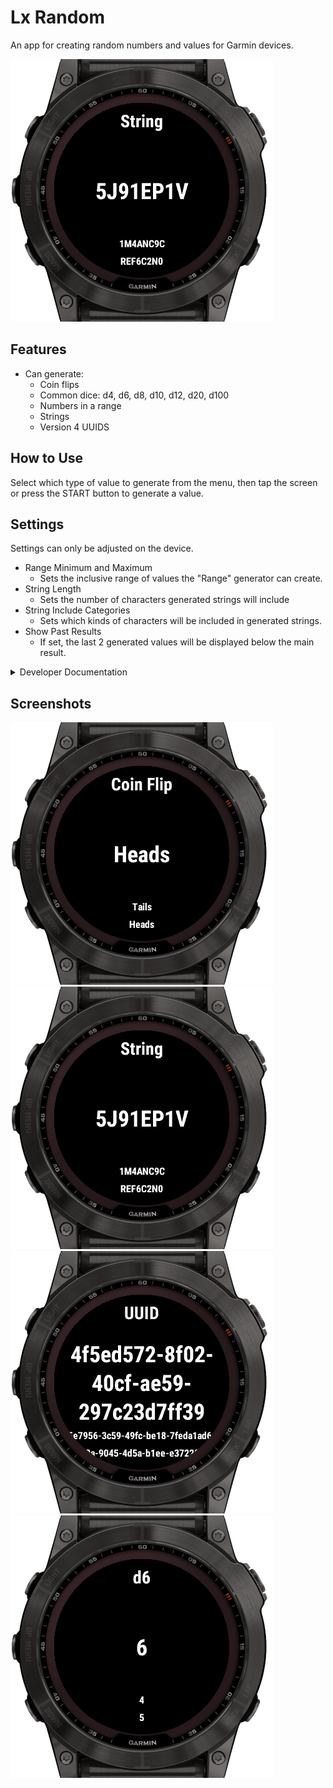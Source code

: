# Lx Random

An app for creating random numbers and values for Garmin devices.

![Splash image](misc/images/splash_picture.png)

## Features

- Can generate:
  - Coin flips
  - Common dice: d4, d6, d8, d10, d12, d20, d100
  - Numbers in a range
  - Strings
  - Version 4 UUIDS

## How to Use

Select which type of value to generate from the menu, then tap the screen or
press the START button to generate a value.

## Settings

Settings can only be adjusted on the device.

- Range Minimum and Maximum
  - Sets the inclusive range of values the "Range" generator can create.
- String Length
  - Sets the number of characters generated strings will include
- String Include Categories
  - Sets which kinds of characters will be included in generated strings.
- Show Past Results
  - If set, the last 2 generated values will be displayed below the main result.

<details>
<summary>Developer Documentation</summary>

## Preparing a release

To perform a release:

- Create an entry in [CHANGELOG.md](CHANGELOG.md) under the next version
- Update README.md with features / screenshots
- Update the version number for `AppVersion` in
  [resources/strings.xml](resources/strings.xml).
- Commit with `Version x.x.x`
- Tag that commit as `vx.x.x`

## Creating screenshots

- Use the latest Fenix X watch in the simulator
- Screenshot with an external program (to capture the border as well)
- Using GIMP:
  1. Create a selection around the 280x280 pixels of the screen
  2. Grow the selection by 70 pixels
  3. Using the Fuzzy Select Tool
    - Antialiasing enabled
    - Feather edges set to `2.0`
    - Threshold set to `50`
  4. Remove the white exterior

</details>

## Screenshots

![Coin Flip](misc/screenshots/1.png)
![String](misc/screenshots/2.png)
![UUID](misc/screenshots/3.png)
![Dice](misc/screenshots/4.png)
